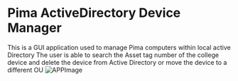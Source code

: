# Pima ActiveDirectory Device Manager
This is a GUI application used to manage Pima computers within local active Directory
The user is able to search the Asset tag number of the college device and 
delete the device from Active Directory or move the device to a different OU
![APPImage](C:\Users\jrkennelly\Desktop\ADApp.PNG)
